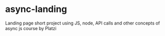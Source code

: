 # async-landing
Landing page short project using JS, node, API calls and other concepts of async js course by Platzi
